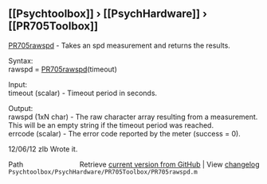 ## [[Psychtoolbox]] &#8250; [[PsychHardware]] &#8250; [[PR705Toolbox]]

[PR705rawspd](PR705rawspd) - Takes an spd measurement and returns the results.  
  
Syntax:  
rawspd = [PR705rawspd](PR705rawspd)(timeout)  
  
Input:  
timeout (scalar) - Timeout period in seconds.  
  
Output:  
rawspd (1xN char) - The raw character array resulting from a measurement.  
This will be an empty string if the timeout period was reached.  
errcode (scalar) - The error code reported by the meter (success = 0).  
  
12/06/12   zlb   Wrote it.  




<div class="code_header" style="text-align:right;">
  <span style="float:left;">Path&nbsp;&nbsp;</span> <span class="counter">Retrieve <a href=
  "https://raw.github.com/Psychtoolbox-3/Psychtoolbox-3/beta/Psychtoolbox/PsychHardware/PR705Toolbox/PR705rawspd.m">current version from GitHub</a> | View <a href=
  "https://github.com/Psychtoolbox-3/Psychtoolbox-3/commits/beta/Psychtoolbox/PsychHardware/PR705Toolbox/PR705rawspd.m">changelog</a></span>
</div>
<div class="code">
  <code>Psychtoolbox/PsychHardware/PR705Toolbox/PR705rawspd.m</code>
</div>

